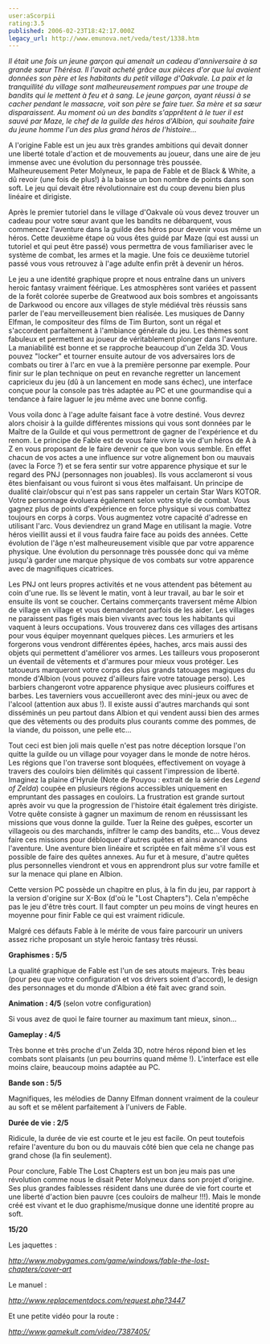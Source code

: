 ```yaml
---
user:aScorpii
rating:3.5
published: 2006-02-23T18:42:17.000Z
legacy_url: http://www.emunova.net/veda/test/1338.htm
---
```

_Il était une fois un jeune garçon qui amenait un cadeau d'anniversaire à sa grande sœur Thérésa. Il l'avait acheté grâce aux pièces d'or que lui avaient données son père et les habitants du petit village d'Oakvale. La paix et la tranquillité du village sont malheureusement rompues par une troupe de bandits qui le mettent à feu et à sang. Le jeune garçon, ayant réussi à se cacher pendant le massacre, voit son père se faire tuer. Sa mère et sa sœur disparaissent. Au moment où un des bandits s'apprêtent à le tuer il est sauvé par Maze, le chef de la guilde des héros d'Albion, qui souhaite faire du jeune homme l'un des plus grand héros de l'histoire..._  

  

A l'origine Fable est un jeu aux très grandes ambitions qui devait donner une liberté totale d'action et de mouvements au joueur, dans une aire de jeu immense avec une évolution du personnage très poussée. Malheureusement Peter Molyneux, le papa de Fable et de Black & White, a dû revoir (une fois de plus!) à la baisse un bon nombre de points dans son soft. Le jeu qui devait être révolutionnaire est du coup devenu bien plus linéaire et dirigiste.  

  

Après le premier tutoriel dans le village d'Oakvale où vous devez trouver un cadeau pour votre sœur avant que les bandits ne débarquent, vous commencez l'aventure dans la guilde des héros pour devenir vous même un héros. Cette deuxième étape où vous êtes guidé par Maze (qui est aussi un tutoriel et qui peut être passé) vous permettra de vous familiariser avec le système de combat, les armes et la magie. Une fois ce deuxième tutoriel passé vous vous retrouvez à l'age adulte enfin prêt à devenir un héros.  

  

Le jeu a une identité graphique propre et nous entraîne dans un univers heroic fantasy vraiment féérique. Les atmosphères sont variées et passent de la forêt colorée superbe de Greatwood aux bois sombres et angoissants de Darkwood ou encore aux villages de style médiéval très réussis sans parler de l'eau merveilleusement bien réalisée. Les musiques de Danny Elfman, le compositeur des films de Tim Burton, sont un régal et s'accordent parfaitement à l'ambiance générale du jeu. Les thèmes sont fabuleux et permettent au joueur de véritablement plonger dans l'aventure. La maniabilité est bonne et se rapproche beaucoup d'un Zelda 3D. Vous pouvez "locker" et tourner ensuite autour de vos adversaires lors de combats ou tirer à l'arc en vue à la première personne par exemple. Pour finir sur le plan technique on peut en revanche regretter un lancement capricieux du jeu (dû à un lancement en mode sans échec), une interface conçue pour la console pas très adaptée au PC et une gourmandise qui a tendance à faire laguer le jeu même avec une bonne config.  

  

Vous voila donc à l'age adulte faisant face à votre destiné. Vous devrez alors choisir à la guilde différentes missions qui vous sont données par le Maître de la Guilde et qui vous permettront de gagner de l'expérience et du renom. Le principe de Fable est de vous faire vivre la vie d'un héros de A à Z en vous proposant de le faire devenir ce que bon vous semble. En effet chacun de vos actes a une influence sur votre alignement bon ou mauvais (avec la Force ?) et se fera sentir sur votre apparence physique et sur le regard des PNJ (personnages non jouables). Ils vous acclameront si vous êtes bienfaisant ou vous fuiront si vous êtes malfaisant. Un principe de dualité clair/obscur qui n'est pas sans rappeler un certain Star Wars KOTOR. Votre personnage évoluera également selon votre style de combat. Vous gagnez plus de points d'expérience en force physique si vous combattez toujours en corps à corps. Vous augmentez votre capacité d'adresse en utilisant l'arc. Vous deviendrez un grand Mage en utilisant la magie. Votre héros vieillit aussi et il vous faudra faire face au poids des années. Cette évolution de l'âge n'est malheureusement visible que par votre apparence physique. Une évolution du personnage très poussée donc qui va même jusqu'à garder une marque physique de vos combats sur votre apparence avec de magnifiques cicatrices.  

Les PNJ ont leurs propres activités et ne vous attendent pas bêtement au coin d'une rue. Ils se lèvent le matin, vont à leur travail, au bar le soir et ensuite ils vont se coucher. Certains commerçants traversent même Albion de village en village et vous demanderont parfois de les aider. Les villages ne paraissent pas figés mais bien vivants avec tous les habitants qui vaquent à leurs occupations. Vous trouverez dans ces villages des artisans pour vous équiper moyennant quelques pièces. Les armuriers et les forgerons vous vendront différentes épées, haches, arcs mais aussi des objets qui permettent d'améliorer vos armes. Les tailleurs vous proposeront un éventail de vêtements et d'armures pour mieux vous protéger. Les tatoueurs marqueront votre corps des plus grands tatouages magiques du monde d'Albion (vous pouvez d'ailleurs faire votre tatouage perso). Les barbiers changeront votre apparence physique avec plusieurs coiffures et barbes. Les taverniers vous accueilleront avec des mini-jeux ou avec de l'alcool (attention aux abus !). Il existe aussi d'autres marchands qui sont disséminés un peu partout dans Albion et qui vendent aussi bien des armes que des vêtements ou des produits plus courants comme des pommes, de la viande, du poisson, une pelle etc...  

  

Tout ceci est bien joli mais quelle n'est pas notre déception lorsque l'on quitte la guilde ou un village pour voyager dans le monde de notre héros. Les régions que l'on traverse sont bloquées, effectivement on voyage à travers des couloirs bien délimités qui cassent l'impression de liberté. Imaginez la plaine d'Hyrule (Note de Pouyou : extrait de la série des _Legend of Zelda_) coupée en plusieurs régions accessibles uniquement en empruntant des passages en couloirs. La frustration est grande surtout après avoir vu que la progression de l'histoire était également très dirigiste. Votre quête consiste à gagner un maximum de renom en réussissant les missions que vous donne la guilde. Tuer la Reine des guêpes, escorter un villageois ou des marchands, infiltrer le camp des bandits, etc... Vous devez faire ces missions pour débloquer d'autres quêtes et ainsi avancer dans l'aventure. Une aventure bien linéaire et scriptée en fait même s'il vous est possible de faire des quêtes annexes. Au fur et à mesure, d'autre quêtes plus personnelles viendront et vous en apprendront plus sur votre famille et sur la menace qui plane en Albion.  

Cette version PC possède un chapitre en plus, à la fin du jeu, par rapport à la version d'origine sur X-Box (d'où le "Lost Chapters"). Cela n'empêche pas le jeu d'être très court. Il faut compter un peu moins de vingt heures en moyenne pour finir Fable ce qui est vraiment ridicule.  

Malgré ces défauts Fable à le mérite de vous faire parcourir un univers assez riche proposant un style heroic fantasy très réussi.  

  

**Graphismes : 5/5**  

La qualité graphique de Fable est l'un de ses atouts majeurs. Très beau (pour peu que votre configuration et vos drivers soient d'accord), le design des personnages et du monde d'Albion a été fait avec grand soin.  

  

**Animation : 4/5** (selon votre configuration)  

Si vous avez de quoi le faire tourner au maximum tant mieux, sinon...  

  

**Gameplay : 4/5**  

Très bonne et très proche d'un Zelda 3D, notre héros répond bien et les combats sont plaisants (un peu bourrins quand même !). L'interface est elle moins claire, beaucoup moins adaptée au PC.  

  

**Bande son : 5/5**  

Magnifiques, les mélodies de Danny Elfman donnent vraiment de la couleur au soft et se mêlent parfaitement à l'univers de Fable.  

  

**Durée de vie : 2/5**  

Ridicule, la durée de vie est courte et le jeu est facile. On peut toutefois refaire l'aventure du bon ou du mauvais côté bien que cela ne change pas grand chose (la fin seulement).  

  

Pour conclure, Fable The Lost Chapters est un bon jeu mais pas une révolution comme nous le disait Peter Molyneux dans son projet d'origine. Ses plus grandes faiblesses résident dans une durée de vie fort courte et une liberté d'action bien pauvre (ces couloirs de malheur !!!). Mais le monde créé est vivant et le duo graphisme/musique donne une identité propre au soft.  

  

  

**15/20**  

  

Les jaquettes :  

_http://www.mobygames.com/game/windows/fable-the-lost-chapters/cover-art_  

  

Le manuel :  

_http://www.replacementdocs.com/request.php?3447_  

  

Et une petite vidéo pour la route :  

_http://www.gamekult.com/video/7387405/_